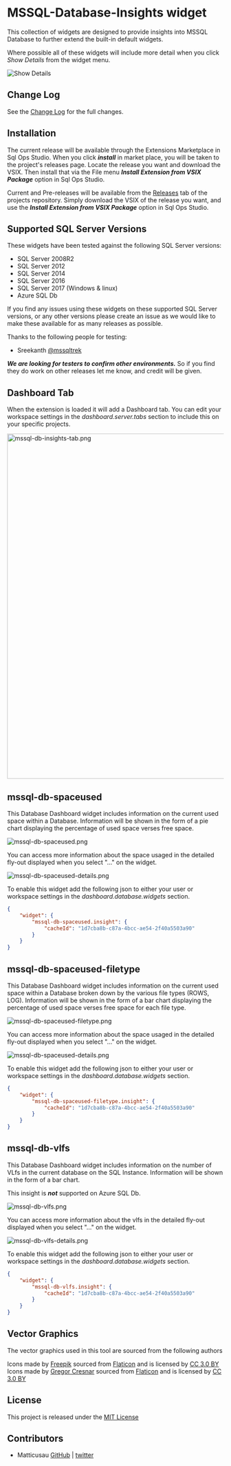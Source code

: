 # MSSQL-Database-Insights widget

This collection of widgets are designed to provide insights into MSSQL Database to further extend the built-in default widgets.

Where possible all of these widgets will include more detail when you click *_Show Details_* from the widget menu.

<img src="https://raw.githubusercontent.com/Matticusau/sqlops-mssql-db-insights/master/images/show-detail.png" alt="Show Details" />

## Change Log

See the [Change Log](./src/CHANGELOG.md) for the full changes.

## Installation

The current release will be available through the Extensions Marketplace in Sql Ops Studio. When you click ***install*** in market place, you will be taken to the project's releases page. Locate the release you want and download the VSIX. Then install that via the File menu ***Install Extension from VSIX Package*** option in Sql Ops Studio.

Current and Pre-releases will be available from the [Releases](https://github.com/Matticusau/sqlops-mssql-db-insights/releases) tab of the projects repository. Simply download the VSIX of the release you want, and use the ***Install Extension from VSIX Package*** option in Sql Ops Studio.

## Supported SQL Server Versions

These widgets have been tested against the following SQL Server versions:

* SQL Server 2008R2
* SQL Server 2012
* SQL Server 2014
* SQL Server 2016
* SQL Server 2017 (Windows & linux)
* Azure SQL Db

If you find any issues using these widgets on these supported SQL Server versions, or any other versions please create an issue as we would like to make these available for as many releases as possible.

Thanks to the following people for testing:

* Sreekanth [@mssqltrek](https://twitter.com/mssqltrek)

***We are looking for testers to confirm other environments.*** So if you find they do work on other releases let me know, and credit will be given.

## Dashboard Tab

When the extension is loaded it will add a Dashboard tab. You can edit your workspace settings in the *dashboard.server.tabs* section to include this on your specific projects.

<img src="https://raw.githubusercontent.com/Matticusau/sqlops-mssql-db-insights/master/images/mssql-db-insights-tab.png" alt="mssql-db-insights-tab.png" style="width:800px;" />

## mssql-db-spaceused

This Database Dashboard widget includes information on the current used space within a Database. Information will be shown in the form of a pie chart displaying the percentage of used space verses free space.

<img src="https://raw.githubusercontent.com/Matticusau/sqlops-mssql-db-insights/master/images/mssql-db-spaceused.png" alt="mssql-db-spaceused.png" />

You can access more information about the space usaged in the detailed fly-out displayed when you select "..." on the widget.

<img src="https://raw.githubusercontent.com/Matticusau/sqlops-mssql-db-insights/master/images/mssql-db-spaceused-details.png" alt="mssql-db-spaceused-details.png" />

To enable this widget add the following json to either your user or workspace settings in the *dashboard.database.widgets* section.

```json
{
    "widget": {
        "mssql-db-spaceused.insight": {
            "cacheId": "1d7cba8b-c87a-4bcc-ae54-2f40a5503a90"
        }
    }
}
```

## mssql-db-spaceused-filetype

This Database Dashboard widget includes information on the current used space within a Database broken down by the various file types (ROWS, LOG). Information will be shown in the form of a bar chart displaying the percentage of used space verses free space for each file type.

<img src="https://raw.githubusercontent.com/Matticusau/sqlops-mssql-db-insights/master/images/mssql-db-spaceused-filetype.png" alt="mssql-db-spaceused-filetype.png" />

You can access more information about the space usaged in the detailed fly-out displayed when you select "..." on the widget.

<img src="https://raw.githubusercontent.com/Matticusau/sqlops-mssql-db-insights/master/images/mssql-db-spaceused-details.png" alt="mssql-db-spaceused-details.png" />

To enable this widget add the following json to either your user or workspace settings in the *dashboard.database.widgets* section.

```json
{
    "widget": {
        "mssql-db-spaceused-filetype.insight": {
            "cacheId": "1d7cba8b-c87a-4bcc-ae54-2f40a5503a90"
        }
    }
}
```

## mssql-db-vlfs

This Database Dashboard widget includes information on the number of VLfs in the current database on the SQL Instance. Information will be shown in the form of a bar chart.

This insight is ***not*** supported on Azure SQL Db.

<img src="https://raw.githubusercontent.com/Matticusau/sqlops-mssql-db-insights/master/images/mssql-db-vlfs.png" alt="mssql-db-vlfs.png" />

You can access more information about the vlfs in the detailed fly-out displayed when you select "..." on the widget.

<img src="https://raw.githubusercontent.com/Matticusau/sqlops-mssql-db-insights/master/images/mssql-db-vlfs-details.png" alt="mssql-db-vlfs-details.png" />

To enable this widget add the following json to either your user or workspace settings in the *dashboard.database.widgets* section.

```json
{
    "widget": {
        "mssql-db-vlfs.insight": {
            "cacheId": "1d7cba8b-c87a-4bcc-ae54-2f40a5503a90"
        }
    }
}
```

## Vector Graphics

The vector graphics used in this tool are sourced from the following authors

Icons made by [Freepik](http://www.freepik.com) sourced from [Flaticon](https://www.flaticon.com/) and is licensed by [CC 3.0 BY](http://creativecommons.org/licenses/by/3.0/)
Icons made by [Gregor Cresnar](https://www.flaticon.com/authors/gregor-cresnar) sourced from [Flaticon](https://www.flaticon.com/) and is licensed by [CC 3.0 BY](http://creativecommons.org/licenses/by/3.0/)

## License

This project is released under the [MIT License](./LICENSE)

## Contributors

* Matticusau [GitHub](https://github.com/Matticusau) | [twitter](https://twitter.com/matticusau)

